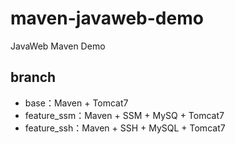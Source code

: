 # maven-javaweb-demo
JavaWeb Maven Demo

## branch

* base：Maven + Tomcat7
* feature_ssm：Maven + SSM + MySQ + Tomcat7
* feature_ssh：Maven + SSH + MySQL + Tomcat7
